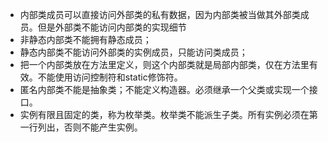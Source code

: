 - 内部类成员可以直接访问外部类的私有数据，因为内部类被当做其外部类成员。但是外部类不能访问内部类的实现细节
- 非静态内部类不能拥有静态成员；
- 静态内部类不能访问外部类的实例成员，只能访问类成员；
- 把一个内部类放在方法里定义，则这个内部类就是局部内部类，仅在方法里有效。不能使用访问控制符和static修饰符。
- 匿名内部类不能是抽象类；不能定义构造器。必须继承一个父类或实现一个接口。
- 实例有限且固定的类，称为枚举类。枚举类不能派生子类。所有实例必须在第一行列出，否则不能产生实例。